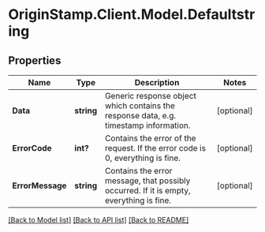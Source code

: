 # OriginStamp.Client.Model.Defaultstring
## Properties

Name | Type | Description | Notes
------------ | ------------- | ------------- | -------------
**Data** | **string** | Generic response object which contains the response data, e.g. timestamp information. | [optional] 
**ErrorCode** | **int?** | Contains the error of the request. If the error code is 0, everything is fine. | [optional] 
**ErrorMessage** | **string** | Contains the error message, that possibly occurred. If it is empty, everything is fine. | [optional] 

[[Back to Model list]](../README.md#documentation-for-models) [[Back to API list]](../README.md#documentation-for-api-endpoints) [[Back to README]](../README.md)


